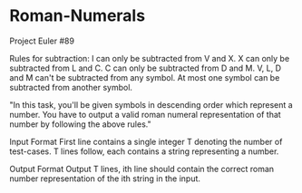 # Roman-Numerals

Project Euler #89

Rules for subtraction:
I can only be subtracted from V and X.
X can only be subtracted from L and C.
C can only be subtracted from D and M.
V, L, D and M can't be subtracted from any symbol.
At most one symbol can be subtracted from another symbol.

"In this task, you'll be given symbols in descending order which represent a number. You have to output a valid roman numeral representation of that number by following the above rules." 

Input Format
First line contains a single integer T denoting the number of test-cases. 
T lines follow, each contains a string representing a number.

Output Format
Output T lines, ith line should contain the correct roman number representation of the ith string in the input.


